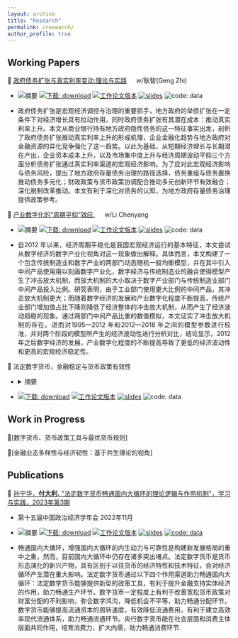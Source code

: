 ```yaml
---
layout: archive
title: "Research"
permalink: /research/
author_profile: true
---
```

<style>
body {
text-align: justify}
</style>

<!--
{% if author.googlescholar %}
  You can also find my articles on <u><a href="{{author.googlescholar}}">my Google Scholar profile</a>.</u>
{% endif %}

{% include base_path %}

{% for post in site.research reversed %}
  {% include archive-single.html %}
{% endfor %}
-->

<!--## Publications

* [Credit Rating Prediction Through Supply Chains: A Machine Learning Approach](https://doi.org/10.1111/poms.13634) (with Jing Wu and Sean X. Zhou)\

   

***Production and Operations Management***, forthcoming-->

## Working Papers

📃 <u>政府债务扩张与真实利率变动:理论与实践</u>   &emsp;  w/耿智(Geng Zhi)

  * ![摘要](https://img.shields.io/badge/摘要-abstract-8A2BE2) [![下载: download](https://img.shields.io/badge/下载-download-green)](https://Dali-Fu.github.io/files/404.md) [![工作论文版本](https://img.shields.io/badge/工作论文版本-emoji)](https://Dali-Fu.github.io/files/404.md) [![slides](https://img.shields.io/badge/sildes-red)](https://Dali-Fu.github.io/files/404.md) ![code: data](https://img.shields.io/badge/code-data-blue)

  * 政府债务扩张是宏观经济调控与治理的重要抓手，地方政府的举债扩张在一定条件下对经济增长具有拉动作用，同时政府债务扩张有其潜在成本：推动真实利率上升。本文从商业银行持有地方政府隐性债务的这一特征事实出发，剖析了政府债务扩张推动真实利率上升的形成机理，企业金融化趋势与地方政府对金融资源的异化竞争强化了这一趋势。以此为基础，从短期经济增长与长期潜在产出，企业资本成本上升，以及市场集中度上升与经济周期波动平抑三个方面分析债务扩张通过真实利率渠道的宏观经济影响。为了应对此宏观经济影响与债务风险，提出了地方政府存量债务治理的路径选择，债务重组与债务置换推动债务多元化；财政政策与货币政策协调配合推动多元创新环节有效融合；深化税制改革推动。本文有利于深化对债务的认知，为地方政府存量债务治理提供政策参考。

📃 <u>产业数字化的“周期平抑”效应.</u>     &emsp; w/Li Chenyang

  * ![摘要](https://img.shields.io/badge/摘要-abstract-8A2BE2) [![下载: download](https://img.shields.io/badge/下载-download-green)](https://Dali-Fu.github.io/files/404.md) [![工作论文版本](https://img.shields.io/badge/工作论文版本-emoji)](https://Dali-Fu.github.io/files/404.md) [![slides](https://img.shields.io/badge/sildes-red)](https://Dali-Fu.github.io/files/404.md) ![code: data](https://img.shields.io/badge/code-data-blue)

  * 自2012 年以来，经济周期平稳化是我国宏观经济运行的基本特征，本文尝试从数字经济的数字产业化视角对这一现象做出解释。具体而言，本文构建了一个包含传统制造业和数字产业的两部门动态随机一般均衡模型，并在其中引入中间产品使用用以刻画数字产业化，数字经济与传统制造业的融合使得模型产生了冲击放大机制，而放大机制的大小取决于数字产业部门与传统制造业部门中间产品投入比例。研究表明，由于工业部门使用更大比例的中间产品，其冲击放大机制更大；而随着数字经济的发展和产业数字化程度不断提高，传统产业部门增加值占比下降则降低了经济整体的冲击放大机制，从而产生了经济波动趋稳的现象。通过两部门中间产品比重的数值模拟，本文证实了冲击放大机制的存在。进而对1995—2012 年和2012—2018 年之间的模型参数进行校准，并对两个阶段的模型所产生的经济波动性进行分析对比，结论显示，2012 年之后数字经济的发展，产业数字化程度的不断提高导致了更低的经济波动性和更高的宏观经济稳定性。

📃 法定数字货币，金融稳定与货币政策有效性

* <details> <summary>摘要</summary>
  构建了一个包含法定数字货币准备金的动态随机一般均衡模型，分析法定数字货币准备金政策与金融稳定，货币政策传导之间的关系。研究发现：（1）引入CBDC 后，央行的准备金政策面临金融稳定与货币政策有 
  效性的权衡。（2）当央行采用100% 准备金政策时，不会导致金融脱媒的问题，相反会向商业银行注入流动性，有利于金融稳定，但是会降低货币政策的传导效率。（3）当央行采用较低的准别金率政策时，才会 
  导致银行的流动性降低，信用创造能力下降，对商业银行体系的稳定性造成不利影响，同时会增强商业银行的利率敏感性，通过畅通利率传导渠道，提高货币政策的有效性。政策意义：在数字货币发展初期，应当 
  避免对金融稳定产生负面影响，但是央行对数字货币的准备金政策应当是动态调整的，在数字货币发展的中后期应当充分发挥数字货币对货币政策效果的积极作用。 
  </details>

* [![下载: download](https://img.shields.io/badge/下载-download-green)](https://Dali-Fu.github.io/files/404.md) [![工作论文版本](https://img.shields.io/badge/工作论文版本-emoji)](https://Dali-Fu.github.io/files/404.md) [![slides](https://img.shields.io/badge/sildes-red)](https://Dali-Fu.github.io/files/404.md) ![code: data](https://img.shields.io/badge/code-data-blue)

## Work in Progress

📑[数字货币、货币政策工具与最优货币规则]

📑[金融业态多样性与经济韧性：基于共生理论的视角]

## Publications

📃 [孙宁华，**付大利.** "法定数字货币畅通国内大循环的理论逻辑与作用机制"，学习与实践，2023年第3期](https://kns.cnki.net/kcms2/article/abstract?v=3uoqIhG8C44YLTlOAiTRKu87-SJxoEJu6LL9TJzd50kxTBeG-wrkloyyU2yvjngJWkKkH3Wn5889-3lvsA_4BsdeUI-R5F6g&uniplatform=NZKPT)
     
  * 第十五届中国政治经济学年会    2022年11月

  * ![摘要](https://img.shields.io/badge/摘要-abstract-8A2BE2) [![下载: download](https://img.shields.io/badge/下载-download-green)](https://kns.cnki.net/kcms2/article/abstract?v=3uoqIhG8C44YLTlOAiTRKu87-SJxoEJu6LL9TJzd50kxTBeG-wrkloyyU2yvjngJWkKkH3Wn5889-3lvsA_4BsdeUI-R5F6g&uniplatform=NZKPT) [![工作论文版本](https://img.shields.io/badge/工作论文版本-emoji)](https://Dali-Fu.github.io/files/法定数字货币助力畅通国内大循环机制研究.pdf) [![slides](https://img.shields.io/badge/sildes-red)](https://Dali-Fu.github.io/files/第十五届中国政治经济学年会.pdf) [![code: data](https://img.shields.io/badge/code-data-blue)](https://Dali-Fu.github.io/files/CBCD_material.zip)

  * 畅通国内大循环，增强国内大循环的内生动力与可靠性是构建新发展格局的重中之重，然而，目前国内大循环中仍存在诸多突出堵点。法定数字货币是货币形态演化的新兴产物，具有区别于以往货币的经济特性和技术特征，会对经济循环产生潜在重大影响。法定数字货币通过以下四个作用渠道助力畅通国内大循环：法定数字货币能够提供新型的政策工具，有利于提升金融支持实体经济的作用，助力畅通生产环节。数字货币一定程度上有利于改善宽松货币政策对财富分配的不利影响，弥合数字鸿沟，降低机会不平等，助力畅通分配环节。数字货币能够提高流通资本的周转速度，有效降低流通费用，有利于建立高效率现代流通体系，助力畅通流通环节。央行数字货币能在社会层面和消费主体层面共同作用，培育消费力，扩大内需，助力畅通消费环节.

​    
